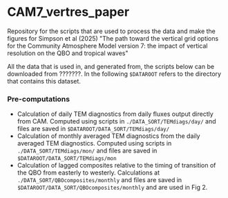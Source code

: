 # CAM7_vertres_paper
Repository for the scripts that are used to process the data and make the figures for Simpson et al (2025) "The path toward the vertical grid options for the Community Atmosphere Model version 7: the impact of vertical resolution on the QBO and tropical waves"

All the data that is used in, and generated from, the scripts below can be downloaded from ???????.  In the following `$DATAROOT` refers to the directory that contains this dataset.

### Pre-computations

* Calculation of daily TEM diagnostics from daily fluxes output directly from CAM.  Computed using scripts in `./DATA_SORT/TEMdiags/day/` and files are saved in `$DATAROOT/DATA_SORT/TEMdiags/day/`
* Calculation of monthly averaged TEM diagnostics from the daily averaged TEM diagnostics.  Computed using scripts in `./DATA_SORT/TEMdiags/mon/` and files are saved in `$DATAROOT/DATA_SORT/TEMdiags/mon`
* Calculation of lagged composites relative to the timing of transition of the QBO from easterly to westerly.  Calculations at `./DATA_SORT/QBOcomposites/monthly` and files are saved in `$DATAROOT/DATA_SORT/QBOcomposites/monthly` and are used in Fig 2.
